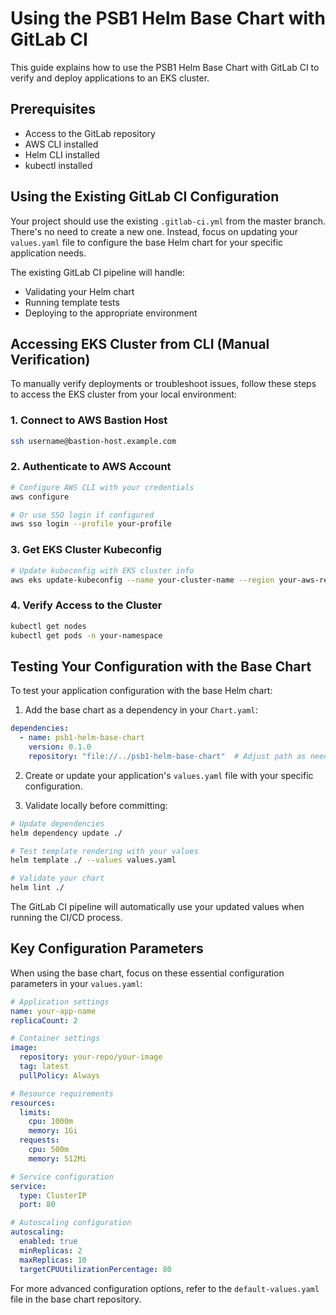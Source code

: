 # Using the PSB1 Helm Base Chart with GitLab CI

This guide explains how to use the PSB1 Helm Base Chart with GitLab CI to verify and deploy applications to an EKS cluster.

## Prerequisites

- Access to the GitLab repository
- AWS CLI installed
- Helm CLI installed
- kubectl installed

## Using the Existing GitLab CI Configuration

Your project should use the existing `.gitlab-ci.yml` from the master branch. There's no need to create a new one. Instead, focus on updating your `values.yaml` file to configure the base Helm chart for your specific application needs.

The existing GitLab CI pipeline will handle:
- Validating your Helm chart
- Running template tests
- Deploying to the appropriate environment

## Accessing EKS Cluster from CLI (Manual Verification)

To manually verify deployments or troubleshoot issues, follow these steps to access the EKS cluster from your local environment:

### 1. Connect to AWS Bastion Host

```bash
ssh username@bastion-host.example.com
```

### 2. Authenticate to AWS Account

```bash
# Configure AWS CLI with your credentials
aws configure

# Or use SSO login if configured
aws sso login --profile your-profile
```

### 3. Get EKS Cluster Kubeconfig

```bash
# Update kubeconfig with EKS cluster info
aws eks update-kubeconfig --name your-cluster-name --region your-aws-region
```

### 4. Verify Access to the Cluster

```bash
kubectl get nodes
kubectl get pods -n your-namespace
```

## Testing Your Configuration with the Base Chart

To test your application configuration with the base Helm chart:

1. Add the base chart as a dependency in your `Chart.yaml`:

```yaml
dependencies:
  - name: psb1-helm-base-chart
    version: 0.1.0
    repository: "file://../psb1-helm-base-chart"  # Adjust path as needed
```

2. Create or update your application's `values.yaml` file with your specific configuration.

3. Validate locally before committing:

```bash
# Update dependencies
helm dependency update ./

# Test template rendering with your values
helm template ./ --values values.yaml

# Validate your chart
helm lint ./
```

The GitLab CI pipeline will automatically use your updated values when running the CI/CD process.

## Key Configuration Parameters

When using the base chart, focus on these essential configuration parameters in your `values.yaml`:

```yaml
# Application settings
name: your-app-name
replicaCount: 2

# Container settings
image:
  repository: your-repo/your-image
  tag: latest
  pullPolicy: Always

# Resource requirements
resources:
  limits:
    cpu: 1000m
    memory: 1Gi
  requests:
    cpu: 500m
    memory: 512Mi

# Service configuration
service:
  type: ClusterIP
  port: 80

# Autoscaling configuration
autoscaling:
  enabled: true
  minReplicas: 2
  maxReplicas: 10
  targetCPUUtilizationPercentage: 80
```

For more advanced configuration options, refer to the `default-values.yaml` file in the base chart repository.
